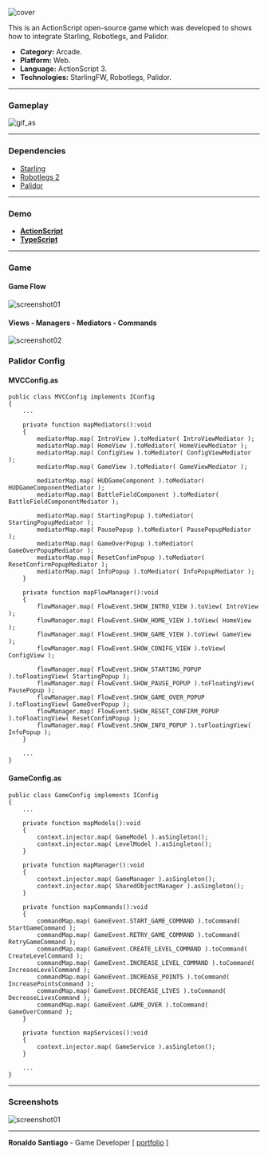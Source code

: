![cover](img_cover_space_invaders_as.png)

This is an ActionScript open-source game which was developed to shows how to integrate Starling, Robotlegs, and Palidor.

+ **Category:** Arcade.
+ **Platform:** Web.
+ **Language:** ActionScript 3.
+ **Technologies:** StarlingFW, Robotlegs, Palidor.

* * *

### Gameplay

![gif_as](gif_space_invaders_as_demo.gif)

* * *

### Dependencies

+ [Starling](https://github.com/Gamua/Starling-Framework)
+ [Robotlegs 2](https://github.com/robotlegs/robotlegs-framework)
+ [Palidor](https://github.com/RonaldoSetzer/robotlegs-extensions-Palidor)


* * *


### Demo
+ **[ActionScript](https://ronaldosetzer.github.io/portfolio/open_source/space_invaders_as/)**
+ **[TypeScript](https://ronaldosetzer.github.io/portfolio/open_source/space_invaders_ts/)**


* * *

### Game

#### Game Flow

![screenshot01](img_ss_space_invaders_as_01.png)


#### Views - Managers - Mediators - Commands

![screenshot02](img_ss_space_invaders_as_02.png)


### Palidor Config

#### MVCConfig.as
```as3
public class MVCConfig implements IConfig
{
    ...

    private function mapMediators():void
	{
		mediatorMap.map( IntroView ).toMediator( IntroViewMediator );
		mediatorMap.map( HomeView ).toMediator( HomeViewMediator );
		mediatorMap.map( ConfigView ).toMediator( ConfigViewMediator );
		mediatorMap.map( GameView ).toMediator( GameViewMediator );

		mediatorMap.map( HUDGameComponent ).toMediator( HUDGameComponentMediator );
		mediatorMap.map( BattleFieldComponent ).toMediator( BattleFieldComponentMediator );

		mediatorMap.map( StartingPopup ).toMediator( StartingPopupMediator );
		mediatorMap.map( PausePopup ).toMediator( PausePopupMediator );
		mediatorMap.map( GameOverPopup ).toMediator( GameOverPopupMediator );
		mediatorMap.map( ResetConfimPopup ).toMediator( ResetConfirmPopupMediator );
		mediatorMap.map( InfoPopup ).toMediator( InfoPopupMediator );
	}

	private function mapFlowManager():void
	{
		flowManager.map( FlowEvent.SHOW_INTRO_VIEW ).toView( IntroView );
		flowManager.map( FlowEvent.SHOW_HOME_VIEW ).toView( HomeView );
		flowManager.map( FlowEvent.SHOW_GAME_VIEW ).toView( GameView );
		flowManager.map( FlowEvent.SHOW_CONIFG_VIEW ).toView( ConfigView );

		flowManager.map( FlowEvent.SHOW_STARTING_POPUP ).toFloatingView( StartingPopup );
		flowManager.map( FlowEvent.SHOW_PAUSE_POPUP ).toFloatingView( PausePopup );
		flowManager.map( FlowEvent.SHOW_GAME_OVER_POPUP ).toFloatingView( GameOverPopup );
		flowManager.map( FlowEvent.SHOW_RESET_CONFIRM_POPUP ).toFloatingView( ResetConfimPopup );
		flowManager.map( FlowEvent.SHOW_INFO_POPUP ).toFloatingView( InfoPopup );
	}

    ...
}

```

#### GameConfig.as

```as3
public class GameConfig implements IConfig
{
    ...

    private function mapModels():void
	{
		context.injector.map( GameModel ).asSingleton();
		context.injector.map( LevelModel ).asSingleton();
	}

	private function mapManager():void
	{
		context.injector.map( GameManager ).asSingleton();
		context.injector.map( SharedObjectManager ).asSingleton();
	}

	private function mapCommands():void
	{
		commandMap.map( GameEvent.START_GAME_COMMAND ).toCommand( StartGameCommand );
		commandMap.map( GameEvent.RETRY_GAME_COMMAND ).toCommand( RetryGameCommand );
		commandMap.map( GameEvent.CREATE_LEVEL_COMMAND ).toCommand( CreateLevelCommand );
		commandMap.map( GameEvent.INCREASE_LEVEL_COMMAND ).toCommand( IncreaseLevelCommand );
		commandMap.map( GameEvent.INCREASE_POINTS ).toCommand( IncreasePointsCommand );
		commandMap.map( GameEvent.DECREASE_LIVES ).toCommand( DecreaseLivesCommand );
		commandMap.map( GameEvent.GAME_OVER ).toCommand( GameOverCommand );
	}

	private function mapServices():void
	{
		context.injector.map( GameService ).asSingleton();
	}

    ...
}

```

* * *


### Screenshots
![screenshot01](img_game_space_invaders_as.png)
* * *

**Ronaldo Santiago**  - Game Developer [ [portfolio](https://ronaldosetzer.github.io/portfolio/) ]
